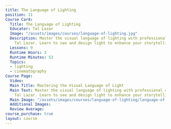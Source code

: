 ```yaml
---
title: The Language of Lighting
position: 11
Course Card:
  Title: The Language of Lighting
  Educator: Tal Lazar
  Image: "/assets/images/courses/language-of-lighting.jpg"
  Description: Master the visual language of lighting with professional cinematographer
    Tal Lazar. Learn to see and design light to enhance your storytelling.
  Lessons: 9
  Runtime Hours: 3
  Runtime Minutes: 53
  Topics:
  - lighting
  - cinematography
Course Page:
  Video: 
  Main Title: Mastering the Visual Language of Light
  Main Text: Master the visual language of lighting with professional cinematographer
    Tal Lazar. Learn to see and design light to enhance your storytelling.
  Main Image: "/assets/images/courses/language-of-lighting/language-of-lighting-main.jpg"
  Additional Images: 
  Review Average: 
course_purchase: true
layout: course
---
```



